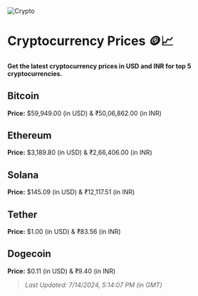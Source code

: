 
![Crypto](https://www.techguide.com.au/wp-content/uploads/2020/11/crypto3.jpeg)

# Cryptocurrency Prices 🪙📈

#### Get the latest cryptocurrency prices in USD and INR for top 5 cryptocurrencies.

## Bitcoin

**Price:** $59,949.00 (in USD) & ₹50,06,862.00 (in INR)

## Ethereum

**Price:** $3,189.80 (in USD) & ₹2,66,406.00 (in INR)

## Solana

**Price:** $145.09 (in USD) & ₹12,117.51 (in INR)

## Tether

**Price:** $1.00 (in USD) & ₹83.56 (in INR)

## Dogecoin

**Price:** $0.11 (in USD) & ₹9.40 (in INR)

> _Last Updated: 7/14/2024, 5:14:07 PM (in GMT)_
